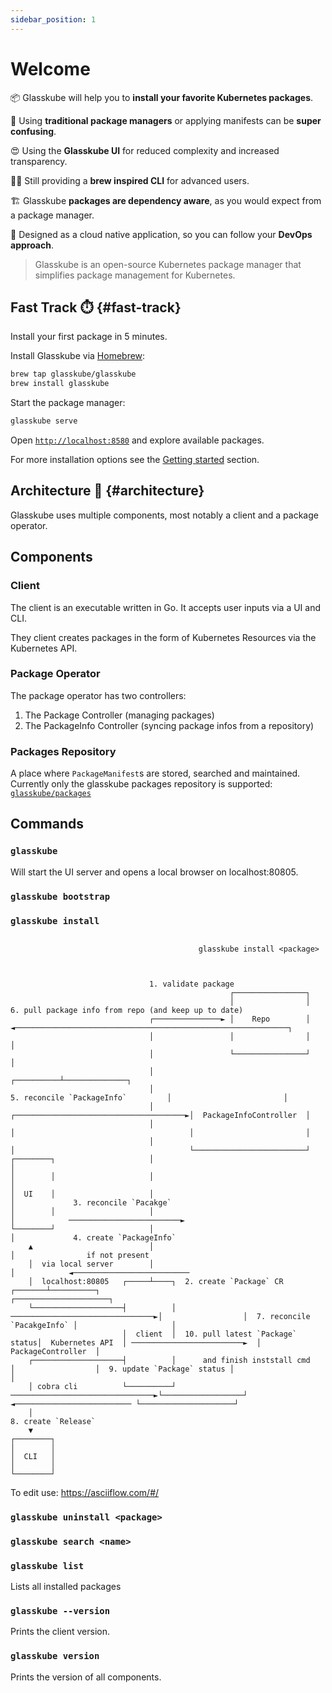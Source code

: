 ```yaml
---
sidebar_position: 1
---
```


# Welcome

📦️ Glasskube will help you to **install your favorite Kubernetes packages**.

🤯 Using **traditional package managers** or applying manifests can be **super confusing**.

😍 Using the **Glasskube UI** for reduced complexity and increased transparency.

🧑‍💻 Still providing a **brew inspired CLI** for advanced users.

🏗️ Glasskube **packages are dependency aware**, as you would expect from a package manager.

🤖  Designed as a cloud native application, so you can follow your **DevOps approach**.



> Glasskube is an open-source Kubernetes package manager that simplifies package management for Kubernetes.


## Fast Track ⏱️ {#fast-track}

Install your first package in 5 minutes.


Install Glasskube via [Homebrew](https://brew.sh/):

```bash
brew tap glasskube/glasskube
brew install glasskube
```

Start the package manager:

```bash
glasskube serve
```

Open [`http://localhost:8580`](http://localhost:8580) and explore available packages.


For more installation options see the [Getting started](getting-started/install) section.

## Architecture 📏 {#architecture}

Glasskube uses multiple components, most notably a client and a package operator.

## Components

### Client

The client is an executable written in Go. It accepts user inputs via a UI and CLI.

They client creates packages in the form of Kubernetes Resources via the Kubernetes API.

### Package Operator

The package operator has two controllers:

1. The Package Controller (managing packages)
2. The PackageInfo Controller (syncing package infos from a repository)

### Packages Repository

A place where `PackageManifest`s are stored, searched and maintained.
Currently only the glasskube packages repository is supported: [`glasskube/packages`](https://github.com/glasskube/packages)

## Commands

### `glasskube`

Will start the UI server and opens a local browser on localhost:80805.

### `glasskube bootstrap`

### `glasskube install`

```

                                          glasskube install <package>



                               1. validate package
                                                 ┌────────────────┐
                                                 │                │     6. pull package info from repo (and keep up to date)
                               ┌───────────────► │    Repo        │ ◄─────────────────────────────────────────────────────────────┐
                               │                 │                │                                                               │
                               │                 └────────────────┘                                                               │
                               │                                                                                       ┌──────────┴──────────────┐
                               │                                                    5. reconcile `PackageInfo`         │                         │
                               │                                               ┌──────────────────────────────────────►│  PackageInfoController  │
                               │                                               │                                       │                         │
                               │                                               │                                       └─────────────────────────┘
┌────────┐                     │                                               │
│        │                     │                                               │
│  UI    │                     │                                               │             3. reconcile `Pacakge`
│        │                     │                                               │            ─────────────────────────►
└────────┘                     │                                               │             4. create `PackageInfo`
    ▲                          │                                               │                if not present
    │  via local server        │                                               │            ◄──────────────────────────
    │  localhost:80805   ┌─────┴────┐  2. create `Package` CR          ┌───────┴──────────┐                             ┌─────────────────────┐
    └────────────────────┤          │ ────────────────────────────────►│                  │  7. reconcile `PacakgeInfo` │                     │
                         │  client  │  10. pull latest `Package` status│  Kubernetes API  │ ─────────────────────────►  │  PackageController  │
    ┌────────────────────┤          │      and finish inststall cmd    │                  │  9. update `Package` status │                     │
    │ cobra cli          └──────────┘ ────────────────────────────────►└──────────────────┘ ◄────────────────────────── └─────────────────────┘
    │                                                                                                                     8. create `Release`
    ▼
┌────────┐
│        │
│  CLI   │
│        │
└────────┘
```

To edit use: https://asciiflow.com/#/

### `glasskube uninstall <package>`

### `glasskube search <name>`

### `glasskube list`

Lists all installed packages

### `glasskube --version`

Prints the client version.

### `glasskube version`

Prints the version of all components.
